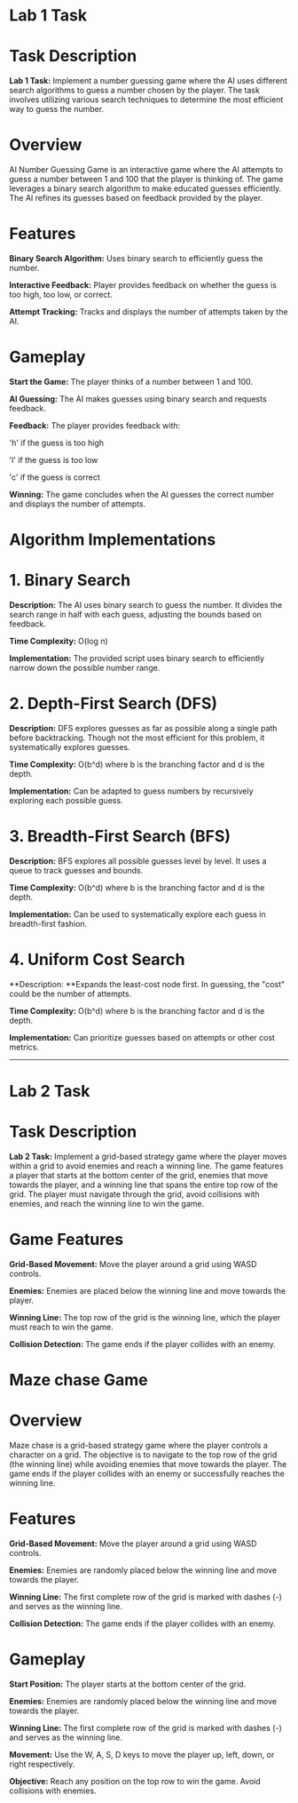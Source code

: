 # Lab 1 Task


# Task Description

**Lab 1 Task:** Implement a number guessing game where the AI uses different search algorithms to guess a number chosen by the player. The task involves utilizing various search techniques to determine the most efficient way to guess the number.

# Overview

AI Number Guessing Game is an interactive game where the AI attempts to guess a number between 1 and 100 that the player is thinking of. The game leverages a binary search algorithm to make educated guesses efficiently. The AI refines its guesses based on feedback provided by the player.

# Features

**Binary Search Algorithm:** Uses binary search to efficiently guess the number.

**Interactive Feedback:** Player provides feedback on whether the guess is too high, too low, or correct.

**Attempt Tracking:** Tracks and displays the number of attempts taken by the AI.

# Gameplay

**Start the Game:** The player thinks of a number between 1 and 100.

**AI Guessing:** The AI makes guesses using binary search and requests feedback.

**Feedback:** The player provides feedback with:

'h' if the guess is too high

'l' if the guess is too low

'c' if the guess is correct

**Winning:** The game concludes when the AI guesses the correct number and displays the number of attempts.

# Algorithm Implementations

# 1. Binary Search
**Description:** The AI uses binary search to guess the number. It divides the search range in half with each guess, adjusting the bounds based on feedback.

**Time Complexity:** O(log n)

**Implementation:** The provided script uses binary search to efficiently narrow down the possible number range.

# 2. Depth-First Search (DFS)
**Description:** DFS explores guesses as far as possible along a single path before backtracking. Though not the most efficient for this problem, it systematically explores guesses.

**Time Complexity:** O(b^d) where b is the branching factor and d is the depth.

**Implementation:** Can be adapted to guess numbers by recursively exploring each possible guess.

# 3. Breadth-First Search (BFS)
**Description:** BFS explores all possible guesses level by level. It uses a queue to track guesses and bounds.

**Time Complexity:** O(b^d) where b is the branching factor and d is the depth.

**Implementation:** Can be used to systematically explore each guess in breadth-first fashion.

# 4. Uniform Cost Search
**Description: **Expands the least-cost node first. In guessing, the "cost" could be the number of attempts.

**Time Complexity:** O(b^d) where b is the branching factor and d is the depth.

**Implementation:** Can prioritize guesses based on attempts or other cost metrics.

---

# Lab 2 Task

# Task Description

**Lab 2 Task:** Implement a grid-based strategy game where the player moves within a grid to avoid enemies and reach a winning line. The game features a player that starts at the bottom center of the grid, enemies that move towards the player, and a winning line that spans the entire top row of the grid. The player must navigate through the grid, avoid collisions with enemies, and reach the winning line to win the game.

# Game Features

**Grid-Based Movement:** Move the player around a grid using WASD controls.

**Enemies:** Enemies are placed below the winning line and move towards the player.

**Winning Line:** The top row of the grid is the winning line, which the player must reach to win the game.

**Collision Detection:** The game ends if the player collides with an enemy.

# Maze chase Game

# Overview

Maze chase is a grid-based strategy game where the player controls a character on a grid. The objective is to navigate to the top row of the grid (the winning line) while avoiding enemies that move towards the player. The game ends if the player collides with an enemy or successfully reaches the winning line.

# Features

**Grid-Based Movement:** Move the player around a grid using WASD controls.

**Enemies:** Enemies are randomly placed below the winning line and move towards the player.

**Winning Line:** The first complete row of the grid is marked with dashes (-) and serves as the winning line.

**Collision Detection:** The game ends if the player collides with an enemy.

# Gameplay

**Start Position:** The player starts at the bottom center of the grid.

**Enemies:** Enemies are randomly placed below the winning line and move towards the player.

**Winning Line:** The first complete row of the grid is marked with dashes (-) and serves as the winning line.

**Movement:** Use the W, A, S, D keys to move the player up, left, down, or right respectively.

**Objective:** Reach any position on the top row to win the game. Avoid collisions with enemies.
